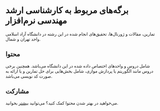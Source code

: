# برگه‌های مربوط به کارشناسی ارشد مهندسی نرم‌افزار

تمارین، مقالات و ژورنال‌ها، تحقیق‌های انجام شده در این رشته در دانشگاه آزاد
اسلامی واحد تهران و شمال.

## محتوا

شامل دروس و واحد‌های اختصاص داده شده در این دانشگاه می‌باشد. همچنین برخی دروس
مانند الگوریتم یا پردازش موازی، شامل بخش‌هایی برای حل تمارین و یا ارائه به صورت
کد نویسی می‌باشد.

## مشارکت

می‌خواهید در بهتر شدن محتوا کمک کنید؟ می‌توانید [بیشتر](./misc/README.md) 
بخوانید‌.